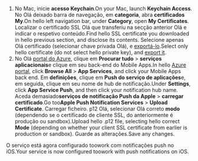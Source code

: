 

1. <span data-ttu-id="81836-101">No Mac, inicie **acesso Keychain**.</span><span class="sxs-lookup"><span data-stu-id="81836-101">On your Mac, launch **Keychain Access**.</span></span> <span data-ttu-id="81836-102">No Olá deixado barra de navegação, em **categoria**, abra **certificados My**.</span><span class="sxs-lookup"><span data-stu-id="81836-102">On hello left navigation bar, under **Category**, open **My Certificates**.</span></span> <span data-ttu-id="81836-103">Localizar o certificado SSL Olá que transferiu na secção anterior Olá e indicar o respetivo conteúdo.</span><span class="sxs-lookup"><span data-stu-id="81836-103">Find hello SSL certificate you downloaded in hello previous section, and disclose its contents.</span></span> <span data-ttu-id="81836-104">Selecione apenas Olá certificado (selecionar chave privada Olá), e [exportá-lo](https://support.apple.com/kb/PH20122?locale=en_US).</span><span class="sxs-lookup"><span data-stu-id="81836-104">Select only hello certificate (do not select hello private key), and [export it](https://support.apple.com/kb/PH20122?locale=en_US).</span></span>
2. <span data-ttu-id="81836-105">No Olá [portal do Azure](https://portal.azure.com/), clique em **Procurar tudo** > **serviços aplicacionais**e clique em seu back-end do Mobile Apps.</span><span class="sxs-lookup"><span data-stu-id="81836-105">In hello [Azure portal](https://portal.azure.com/), click **Browse All** > **App Services**, and click your Mobile Apps back end.</span></span> <span data-ttu-id="81836-106">Em **definições**, clique em **Push do serviço de aplicações**e, em seguida, clique em seu nome de hub de notificação.</span><span class="sxs-lookup"><span data-stu-id="81836-106">Under **Settings**, click **App Service Push**, and then click your notification hub name.</span></span> <span data-ttu-id="81836-107">Aceda demasiado**serviços de notificação Push da Apple** > **carregar certificado**.</span><span class="sxs-lookup"><span data-stu-id="81836-107">Go too**Apple Push Notification Services** > **Upload Certificate**.</span></span> <span data-ttu-id="81836-108">Carregar ficheiro. p12 Olá, selecionar Olá correto **modo** (dependendo se o certificado de cliente SSL, do anteriormente é produção ou sandbox).</span><span class="sxs-lookup"><span data-stu-id="81836-108">Upload hello .p12 file, selecting hello correct **Mode** (depending on whether your client SSL certificate from earlier is production or sandbox).</span></span> <span data-ttu-id="81836-109">Guarde as alterações.</span><span class="sxs-lookup"><span data-stu-id="81836-109">Save any changes.</span></span>

<span data-ttu-id="81836-110">O serviço está agora configurado toowork com notificações push no iOS.</span><span class="sxs-lookup"><span data-stu-id="81836-110">Your service is now configured toowork with push notifications on iOS.</span></span>

[1]: ./media/app-service-mobile-apns-configure-push/mobile-push-notification-hub.png
